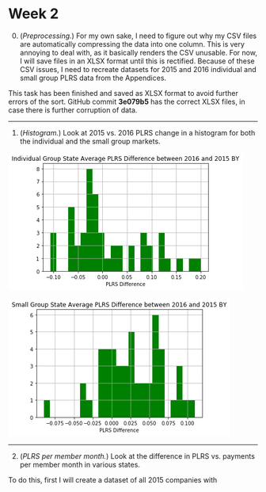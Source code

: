 # Week 2

0. (*Preprocessing.*) For my own sake, I need to figure out why my CSV files are automatically compressing the data into one column. This is very annoying to deal with, as it basically renders the CSV unusable. For now, I will save files in an XLSX format until this is rectified. Because of these CSV issues, I need to recreate datasets for 2015 and 2016 individual and small group PLRS data from the Appendices.

This task has been finished and saved as XLSX format to avoid further errors of the sort. GitHub commit **3e079b5** has the correct XLSX files, in case there is further corruption of data.

- - -

1. (*Histogram.*) Look at 2015 vs. 2016 PLRS change in a histogram for both the individual and the small group markets.

![Individual Group](Output/individualPLRSdiff.png)

![Small Group](Output/smallgroupPLRSdiff.png)

- - -

2. (*PLRS per member month.*) Look at the difference in PLRS vs. payments per member month in various states.

To do this, first I will create a dataset of all 2015 companies with 